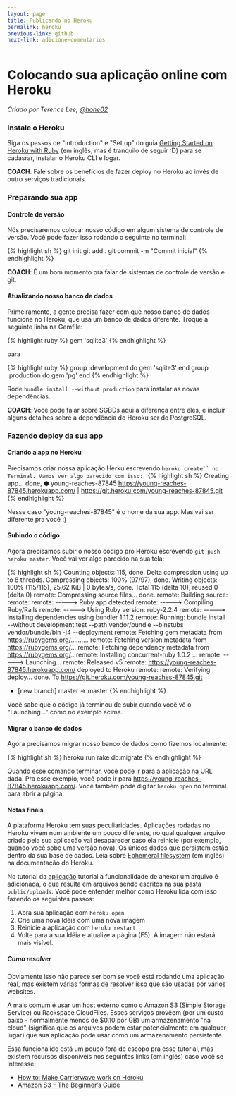 ```yaml
---
layout: page
title: Publicando no Heroku
permalink: heroku
previous-link: github
next-link: adicione-comentarios
---
```


# Colocando sua aplicação online com Heroku

*Criado por Terence Lee, [@hone02](https://twitter.com/hone02)*

### Instale o Heroku

Siga os passos de "Introduction" e "Set up" do guia
[Getting Started on Heroku with Ruby][heroku-guide] (em inglês, mas é tranquilo de seguir :D) para se cadasrar, instalar o Heroku CLI e logar.

__COACH__: Fale sobre os benefícios de fazer deploy no Heroku ao invés de outro serviços tradicionais.

[heroku-guide]: https://devcenter.heroku.com/articles/getting-started-with-ruby#introduction

### Preparando sua app

#### Controle de versão

Nós precisaremos colocar nosso código em algum sistema de controle de versão. Você pode fazer isso rodando o seguinte no terminal:

{% highlight sh %}
git init
git add .
git commit -m "Commit inicial"
{% endhighlight %}

__COACH__: É um bom momento pra falar de sistemas de controle de versão e git.

#### Atualizando nosso banco de dados

Primeiramente, a gente precisa fazer com que nosso banco de dados funcione no Heroku, que usa um banco de dados diferente. Troque a seguinte linha na Gemfile:

{% highlight ruby %}
gem 'sqlite3'
{% endhighlight %}

para

{% highlight ruby %}
group :development do
  gem 'sqlite3'
end
group :production do
  gem 'pg'
end
{% endhighlight %}

Rode `bundle install --without production` para instalar as novas dependências.

__COACH__: Você pode falar sobre SGBDs aqui a diferença entre eles, e incluir alguns detalhes sobre a dependência do Heroku ser do PostgreSQL.

### Fazendo deploy da sua app

#### Criando a app no Heroku

Precisamos criar nossa aplicação Herku escrevendo `heroku create`` no Terminal.
Vamos ver algo parecido com isso:
`
{% highlight sh %}
Creating app... done, ⬢ young-reaches-87845
https://young-reaches-87845.herokuapp.com/ | https://git.heroku.com/young-reaches-87845.git
{% endhighlight %}

Nesse caso "young-reaches-87845" é o nome da sua app. Mas vai ser diferente pra você :)

#### Subindo o código

Agora precisamos subir o nosso código pro Heroku escrevendo `git push heroku master`.
Você vai ver algo parecido na sua tela:

{% highlight sh %}
Counting objects: 115, done.
Delta compression using up to 8 threads.
Compressing objects: 100% (97/97), done.
Writing objects: 100% (115/115), 25.62 KiB | 0 bytes/s, done.
Total 115 (delta 10), reused 0 (delta 0)
remote: Compressing source files... done.
remote: Building source:
remote:
remote: -----> Ruby app detected
remote: -----> Compiling Ruby/Rails
remote: -----> Using Ruby version: ruby-2.2.4
remote: -----> Installing dependencies using bundler 1.11.2
remote:        Running: bundle install --without development:test --path vendor/bundle --binstubs vendor/bundle/bin -j4 --deployment
remote:        Fetching gem metadata from https://rubygems.org/..........
remote:        Fetching version metadata from https://rubygems.org/...
remote:        Fetching dependency metadata from https://rubygems.org/..
remote:        Installing concurrent-ruby 1.0.2
...
remote: -----> Launching...
remote:        Released v5
remote:        https://young-reaches-87845.herokuapp.com/ deployed to Heroku
remote:
remote: Verifying deploy... done.
To https://git.heroku.com/young-reaches-87845.git
 * [new branch]      master -> master
{% endhighlight %}

Você sabe que o código já terminou de subir quando você vê o "Launching..." como no exemplo acima.

#### Migrar o banco de dados

Agora precisamos migrar nosso banco de dados como fizemos localmente:

{% highlight sh %}
heroku run rake db:migrate
{% endhighlight %}

Quando esse comando terminar, você pode ir para a aplicação na URL dada.
Pra esse exemplo, você pode ir para <https://young-reaches-87845.herokuapp.com/>.
Você também pode digitar `heroku open` no terminal para abrir a página.

#### Notas finais

A plataforma Heroku tem suas peculiaridades. Aplicações rodadas no Heroku vivem num ambiente um pouco diferente, no qual qualquer arquivo criado pela sua aplicação vai desaparecer caso ela reinicie (por exemplo, quando você sobe uma versão nova). Os únicos dados que persistem estão dentro da sua base de dados. Leia sobre [Ephemeral filesystem][ephemeral-filesystem] (em inglês) na documentação do Heroku.

No tutorial da [aplicação](app) tutorial a funcionalidade de anexar um arquivo é adicionada, o que resulta em arquivos sendo escritos na sua pasta
`public/uploads`. Você pode entender melhor como Heroku lida com isso fazendo os seguintes passos:

1. Abra sua aplicação com `heroku open`
2. Crie uma nova Idéia com uma nova imagem
3. Reinicie a aplicação com `heroku restart`
4. Volte para a sua Idéia e atualize a página (F5). A imagem não estará mais visível.

[ephemeral-filesystem]: https://devcenter.heroku.com/articles/dynos#ephemeral-filesystem

##### Como resolver

Obviamente isso não parece ser bom se você está rodando uma aplicação real, mas existem várias formas de resolver isso que são usadas por vários websites.

A mais comum é usar um host externo como o Amazon S3 (Simple
Storage Service) ou Rackspace CloudFiles. Esses serviços provêem (por um custo baixo - normalmente menos de $0.10 por GB) um armazenamento "na cloud" (significa que os arquivos podem estar potencialmente em qualquer lugar) que sua aplicação pode usar como um armazenamento persistente.

Essa funcionalide está um pouco fora de escopo pra esse tutorial, mas existem recursos disponíveis nos seguintes links (em inglês) caso você se interesse:

* [How to: Make Carrierwave work on Heroku](https://github.com/carrierwaveuploader/carrierwave/wiki/How-to%3A-Make-Carrierwave-work-on-Heroku)
* [Amazon S3 – The Beginner’s Guide](http://www.hongkiat.com/blog/amazon-s3-the-beginners-guide/)
